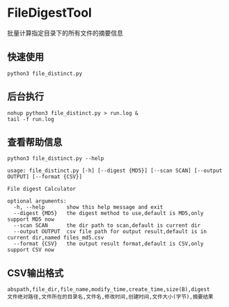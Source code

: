 # FileDigestTool

批量计算指定目录下的所有文件的摘要信息

## 快速使用

```shell
python3 file_distinct.py
```

## 后台执行

```shell
nohup python3 file_distinct.py > run.log &
tail -f run.log
```

## 查看帮助信息

```shell
python3 file_distinct.py --help
```

```text
usage: file_distinct.py [-h] [--digest {MD5}] [--scan SCAN] [--output OUTPUT] [--format {CSV}]

File digest Calculator

optional arguments:
  -h, --help       show this help message and exit
  --digest {MD5}   the digest method to use,default is MD5,only support MD5 now
  --scan SCAN      the dir path to scan,default is current dir
  --output OUTPUT  csv file path for output result,default is in current dir,named files_md5.csv
  --format {CSV}   the output result format,default is CSV,only support CSV now
```

## CSV输出格式

```text
abspath,file_dir,file_name,modify_time,create_time,size(B),digest
文件绝对路径,文件所在的目录名,文件名,修改时间,创建时间,文件大小(字节),摘要结果
```